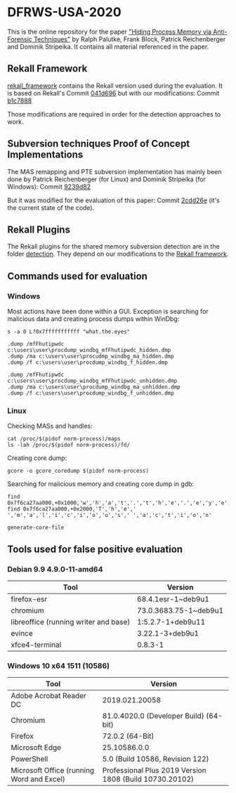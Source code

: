 # DFRWS-USA-2020

This is the online repository for the paper ["Hiding Process Memory via Anti-Forensic Techniques"](https://dfrws.org/presentation/hiding-process-memory-via-anti-forensic-techniques/) by Ralph Palutke, Frank Block, Patrick Reichenberger and Dominik Stripeika. It contains all material referenced in the paper.

## Rekall Framework

[rekall_framework](rekall_framework) contains the Rekall version used during the evaluation. It is based on Rekall's Commit [041d696](https://github.com/google/rekall/tree/041d6964d871bd3170e9c2890901d2ecd8cdea4d) but with our modifications: Commit [b1c7888](https://github.com/DFRWS-memory-subversion/DFRWS-USA-2020/commit/b1c7888eaf8d0e8db9309ba6127f4914739a28c3)

Those modifications are required in order for the detection approaches to work.

## Subversion techniques Proof of Concept Implementations

The MAS remapping and PTE subversion implementation has mainly been done by Patrick Reichenberger (for Linux) and Dominik Stripeika (for Windows): Commit [9239d82](https://github.com/DFRWS-memory-subversion/DFRWS-USA-2020/tree/9239d829fadcc1abd42922bb8d4898ead4956c0a)

But it was modified for the evaluation of this paper: Commit [2cdd26e](https://github.com/DFRWS-memory-subversion/DFRWS-USA-2020/commit/2cdd26e26c90b257bb9faae294de2cea2532508d) (it's the current state of the code).

## Rekall Plugins

The Rekall plugins for the shared memory subversion detection are in the folder [detection](detection). They depend on our modifications to the [Rekall framework](rekall_framework).

## Commands used for evaluation

### Windows

Most actions have been done within a GUI. Exception is searching for malicious data and creating process dumps within WinDbg:

    s -a 0 L?0x7fffffffffff "what.the.eyes"

    .dump /mfFhutipwdc c:\users\user\procdump_windbg_mfFhutipwdc_hidden.dmp
    .dump /ma c:\users\user\procudmp_windbg_ma_hidden.dmp
    .dump /f c:\users\user\procdump_windbg_f_hidden.dmp

    .dump /mfFhutipwdc c:\users\user\procdump_windbg_mfFhutipwdc_unhidden.dmp
    .dump /ma c:\users\user\procdump_windbg_ma_unhidden.dmp
    .dump /f c:\users\user\procdump_windbg_f_unhidden.dmp



### Linux

Checking MASs and handles:

    cat /proc/$(pidof norm-process)/maps
    ls -lah /proc/$(pidof norm-process)/fd/

Creating core dump:

    gcore -o gcore_coredump $(pidof norm-process)

Searching for malicious memory and creating core dump in gdb:

    find 0x7f6ca27aa000,+0x1000,'w','h','a','t','.','t','h','e','.','e','y','e','s'
    find 0x7f6ca27aa000,+0x2000,'T','h','e',' ','m','a','l','i','c','i','o','u','s',' ','a','c','t','i','o','n'

    generate-core-file

## Tools used for false positive evaluation

### Debian 9.9 4.9.0-11-amd64

| Tool                                      | Version |
|-------------------------------------------|---------|
| firefox-esr                               | 68.4.1esr-1~deb9u1 |
| chromium                                  | 73.0.3683.75-1~deb9u1 |
| libreoffice (running writer and base)     | 1:5.2.7-1+deb9u11 |
| evince                                    | 3.22.1-3+deb9u1 |
| xfce4-terminal                            | 0.8.3-1 |

### Windows 10 x64 1511 (10586)

| Tool                                      | Version |
|-------------------------------------------|---------|
| Adobe Acrobat Reader DC                   | 2019.021.20058 |
| Chromium                                  | 81.0.4020.0 (Developer Build) (64-bit) |
| Firefox                                   | 72.0.2 (64-Bit) |
| Microsoft Edge                            | 25.10586.0.0 |
| PowerShell                                | 5.0 (Build 10586, Revision 122) |
| Microsoft Office (running Word and Excel) | Professional Plus 2019 Version 1808 (Build 10730.20102) |

